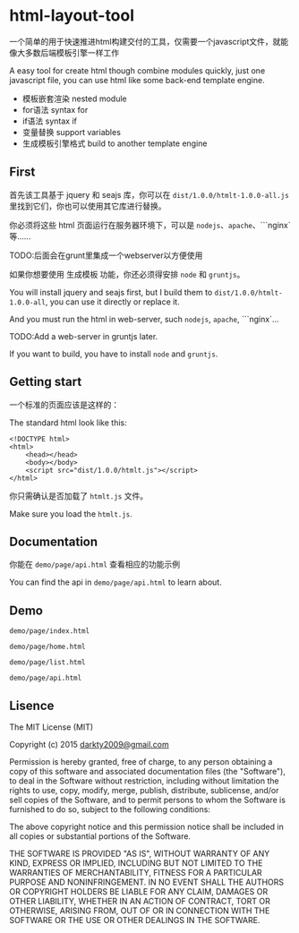# html-layout-tool

一个简单的用于快速推进html构建交付的工具，仅需要一个javascript文件，就能像大多数后端模板引擎一样工作

A easy tool for create html though combine modules quickly, just one javascript file, you can use html like some back-end template engine.

* 模板嵌套渲染      nested module
* for语法           syntax for
* if语法            syntax if
* 变量替换          support variables
* 生成模板引擎格式  build to another template engine

## First

首先该工具基于 jquery 和 seajs 库，你可以在 ```dist/1.0.0/htmlt-1.0.0-all.js``` 里找到它们，你也可以使用其它库进行替换。

你必须将这些 html 页面运行在服务器环境下，可以是 ```nodejs```、```apache```、```nginx`等……

TODO:后面会在grunt里集成一个webserver以方便使用

如果你想要使用 生成模板 功能，你还必须得安排 ```node``` 和 ```gruntjs```。

You will install jquery and seajs first, but I build them to ```dist/1.0.0/htmlt-1.0.0-all```, you can use it directly or replace it.

And you must run the html in web-server, such ```nodejs```, ```apache```, ```nginx`...

TODO:Add a web-server in gruntjs later.

If you want to build, you have to install ```node``` and ```gruntjs```.

## Getting start

一个标准的页面应该是这样的：

The standard html look like this:

```
<!DOCTYPE html>
<html>
    <head></head>
    <body></body>
    <script src="dist/1.0.0/htmlt.js"></script>
</html>
```

你只需确认是否加载了 ```htmlt.js``` 文件。

Make sure you load the ```htmlt.js```.

## Documentation

你能在 ```demo/page/api.html``` 查看相应的功能示例

You can find the api in ```demo/page/api.html``` to learn about.

## Demo

```demo/page/index.html```

```demo/page/home.html```

```demo/page/list.html```

```demo/page/api.html```


## Lisence

The MIT License (MIT)

Copyright (c) 2015 darkty2009@gmail.com

Permission is hereby granted, free of charge, to any person obtaining a copy
of this software and associated documentation files (the "Software"), to deal
in the Software without restriction, including without limitation the rights
to use, copy, modify, merge, publish, distribute, sublicense, and/or sell
copies of the Software, and to permit persons to whom the Software is
furnished to do so, subject to the following conditions:

The above copyright notice and this permission notice shall be included in all
copies or substantial portions of the Software.

THE SOFTWARE IS PROVIDED "AS IS", WITHOUT WARRANTY OF ANY KIND, EXPRESS OR
IMPLIED, INCLUDING BUT NOT LIMITED TO THE WARRANTIES OF MERCHANTABILITY,
FITNESS FOR A PARTICULAR PURPOSE AND NONINFRINGEMENT. IN NO EVENT SHALL THE
AUTHORS OR COPYRIGHT HOLDERS BE LIABLE FOR ANY CLAIM, DAMAGES OR OTHER
LIABILITY, WHETHER IN AN ACTION OF CONTRACT, TORT OR OTHERWISE, ARISING FROM,
OUT OF OR IN CONNECTION WITH THE SOFTWARE OR THE USE OR OTHER DEALINGS IN THE
SOFTWARE.